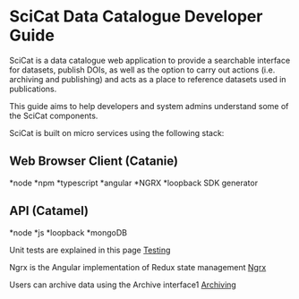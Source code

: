 # SciCat Data Catalogue Developer Guide

SciCat is a data catalogue web application to provide a searchable interface for datasets, publish DOIs, as well as the option to carry out actions (i.e. archiving and publishing) and acts as a place to reference datasets used in publications.

This guide aims to help developers and system admins understand some of the SciCat components.

SciCat is built on micro services using the following stack:

## Web Browser Client (Catanie)
*node
*npm
*typescript
*angular
*NGRX
*loopback SDK generator

## API (Catamel)
*node
*js
*loopback
*mongoDB


Unit tests are explained in this page
[Testing](Testing)

Ngrx is the Angular implementation of Redux state management
[Ngrx](Ngrx)

Users can archive data  using the Archive interface1
[Archiving](Archiving)
